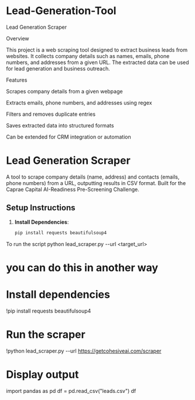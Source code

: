 # Lead-Generation-Tool

Lead Generation Scraper

Overview

This project is a web scraping tool designed to extract business leads from websites. It collects company details such as names, emails, phone numbers, and addresses from a given URL. The extracted data can be used for lead generation and business outreach.

Features

Scrapes company details from a given webpage

Extracts emails, phone numbers, and addresses using regex

Filters and removes duplicate entries

Saves extracted data into structured formats

Can be extended for CRM integration or automation

# Lead Generation Scraper

A tool to scrape company details (name, address) and contacts (emails, phone numbers) from a URL, outputting results in CSV format. Built for the Caprae Capital AI-Readiness Pre-Screening Challenge.

## Setup Instructions

1. **Install Dependencies**:
   ```bash
   pip install requests beautifulsoup4

To run the script
python lead_scraper.py --url <target_url>

# you can do this in another way
# Install dependencies
!pip install requests beautifulsoup4

# Run the scraper
!python lead_scraper.py --url https://getcohesiveai.com/scraper

# Display output
import pandas as pd
df = pd.read_csv("leads.csv")
df
